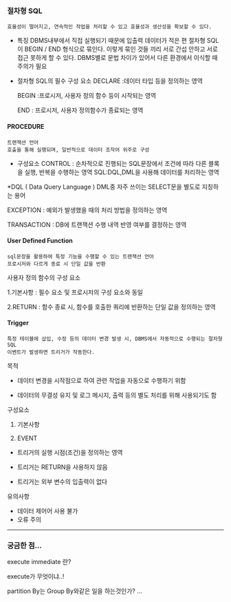 ### 절차형 SQL 

    효율성이 떨어지고, 연속적인 작업을 처리할 수 있고 효율성과 생산성을 확보할 수 있다. 

- 특징 
  DBMS내부에서 직접 실행되기 때문에 입출력 데이터가 적은 편
  절차형 SQL 이 BEGIN / END 형식으로 묶인다.  이렇게 묶인 것들 끼리 서로 간섭 안하고 서로 접근 못하게 할 수 있다.
  DBMS별로 문법 차이가 있어서 다른 환경에서 이식할 때 주의가 필요
- 절차형 SQL의 필수 구성 요소
  DECLARE :데이터 타입 등을 정의하는 영역
  
  BEGIN :프로시저, 사용자 정의 함수 등이 시작되는 영역
  
  END : 프로시저, 사용자 정의함수가 종료되는 영역
  
#### PROCEDURE
    트랜잭션 언어
    호출을 통해 실행되며, 일반적으로 데이터 조작어 위주로 구성

- 구성요소 
CONTROL : 순차적으로 진행되는 SQL문장에서 조건에 따라 다른 블록을 실행, 반복을 수행하는 영역
SQL:DQL,DML을 사용해 데이터를 처리하는 영역

*DQL ( Data Query Language )
    DML중 자주 쓰이는 SELECT문을 별도로 지칭하는 용어
    
EXCEPTION : 예외가 발생했을 때의 처리 방법을 정의하는 영역

TRANSACTION : DB에 트랜잭션 수행 내역 반영 여부를 결정하는 영역

#### User Defined Function
    sql문장을 활용하여 특정 기능을 수행할 수 있는 트랜잭션 언어
    프로시저와 다르게 종료 시 단일 값을 반환

사용자 정의 함수의 구성 요소

1.기본사항 : 필수 요소 및 프로시저의 구성 요소와 동일

2.RETURN : 함수 종료 시, 함수를 호출한 쿼리에 반환하는 단일 값을 정의하는 영역

#### Trigger

    특정 테이블에 삽입, 수정 등의 데이터 변경 발생 시, DBMS에서 자동적으로 수행되는 절차형 SQL
    이벤트가 발생하면 트리거가 작동한다.

목적

- 데이터 변경을 시작점으로 하여 관련 작업을 자동으로 수행하기 위함

- 데이터의 무결성 유지 및 로그 메시지, 출력 등의 별도 처리를 위해 사용되기도 함

구성요소

1. 기본사항 

2. EVENT 
  - 트리거의 실행 시점(조건)을 정의하는 영역

  - 트리거는 RETURN을 사용하지 않음

  - 트리거는 외부 변수의 입출력이 없다 
  
  
유의사항

- 데이터 제어어 사용 불가
- 오류 주의

------------------------------------------------------------------------------------
### 궁금한 점... 

execute immediate 란?

execute가 무엇이냐..!

partition By는 Group By와같은 일을 하는것인가?
...
